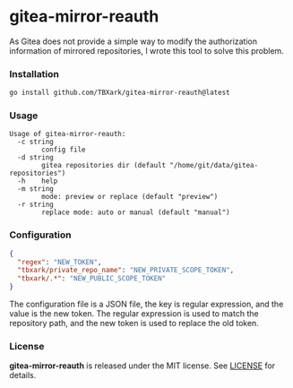 # gitea-mirror-reauth

As Gitea does not provide a simple way to modify the authorization information of mirrored repositories, I wrote this tool to solve this problem.

### Installation

```bash
go install github.com/TBXark/gitea-mirror-reauth@latest
```

### Usage

```
Usage of gitea-mirror-reauth:
  -c string
        config file
  -d string
        gitea repositories dir (default "/home/git/data/gitea-repositories")
  -h    help
  -m string
        mode: preview or replace (default "preview")
  -r string
        replace mode: auto or manual (default "manual")
```

### Configuration

```json
{
  "regex": "NEW_TOKEN",
  "tbxark/private_repo_name": "NEW_PRIVATE_SCOPE_TOKEN",
  "tbxark/.*": "NEW_PUBLIC_SCOPE_TOKEN"
}
```

The configuration file is a JSON file, the key is regular expression, and the value is the new token. The regular expression is used to match the repository path, and the new token is used to replace the old token.

### License

**gitea-mirror-reauth** is released under the MIT license. See [LICENSE](LICENSE) for details.
